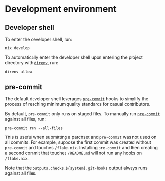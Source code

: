 # Development environment

## Developer shell

To enter the developer shell, run:

```console
nix develop
```

To automatically enter the developer shell upon entering the project directory
with [`direnv`](https://direnv.net), run:

```console
direnv allow
```

## pre-commit

The default developer shell leverages [`pre-commit`](https://pre-commit.com)
hooks to simplify the process of reaching minimum quality standards for casual
contributors.

By default, `pre-commit` only runs on staged files. To manually run
[`pre-commit`](https://pre-commit.com) against all files, run:

```console
pre-commit run --all-files
```

This is useful when submitting a patchset and `pre-commit` was not used on all
commits. For example, suppose the first commit was created without `pre-commit`
and touches `/flake.nix`. Installing `pre-commit` and then creating a second
commit that touches `/README.md` will not run any hooks on `/flake.nix`.

Note that the `outputs.checks.${system}.git-hooks` output always runs against
all files.
